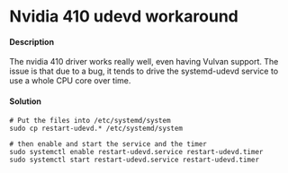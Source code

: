 # Nvidia 410 udevd workaround

#### Description

The nvidia 410 driver works really well, even having Vulvan support.
The issue is that due to a bug, it tends to drive the systemd-udevd
service to use a whole CPU core over time.

#### Solution

    # Put the files into /etc/systemd/system
    sudo cp restart-udevd.* /etc/systemd/system

    # then enable and start the service and the timer
    sudo systemctl enable restart-udevd.service restart-udevd.timer
    sudo systemctl start restart-udevd.service restart-udevd.timer
